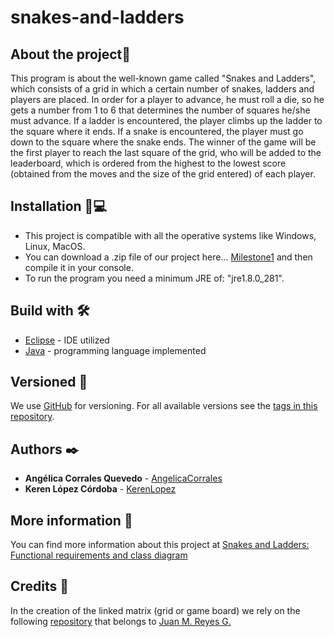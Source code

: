 # snakes-and-ladders

## About the project🚀
This program is about the well-known game called "Snakes and Ladders", which consists of a grid in which a certain number of snakes, ladders and players are placed. In order for a player to advance, he must roll a die, so he gets a number from 1 to 6 that determines the number of squares he/she must advance. If a ladder is encountered, the player climbs up the ladder to the square where it ends. If a snake is encountered, the player must go down to the square where the snake ends. The winner of the game will be the first player to reach the last square of the grid, who will be added to the leaderboard, which is ordered from the highest to the lowest score (obtained from the moves and the size of the grid entered) of each player.

## Installation 🔧💻
* This project is compatible with all the operative systems like Windows, Linux, MacOS.
* You can download a .zip file of our project here... [Milestone1](https://github.com/AngelicaCorrales/snakes-and-ladders/releases/tag/Milestone1) and then compile it in your console. 
* To run the program you need a minimum JRE of: "jre1.8.0_281". 
    
## Build with 🛠️
* [Eclipse](https://www.eclipse.org/downloads/) - IDE utilized
* [Java](https://www.oracle.com/co/java/technologies/javase/javase-jdk8-downloads.html) - programming language implemented

## Versioned 📌
We use [GitHub](http://github.com/) for versioning. For all available versions see the [tags in this repository](https://github.com/AngelicaCorrales/snakes-and-ladders/tags).

## Authors ✒️
* **Angélica Corrales Quevedo** - [AngelicaCorrales](https://github.com/AngelicaCorrales)
* **Keren López Córdoba** - [KerenLopez](https://github.com/KerenLopez)

## More information 📖
You can find more information about this project at [Snakes and Ladders: Functional requirements and class diagram](https://drive.google.com/file/d/1mJm_s6k3RA1cLFHUU7JyiBAEsPBIyZqg/view?usp=sharing)

## Credits 📄
In the creation of the linked matrix (grid or game board) we rely on the following [repository](https://github.com/seyerman/java-intermediate-course-examples/tree/master/linked-matrix-base) that belongs to [Juan M. Reyes G.](https://github.com/seyerman)
